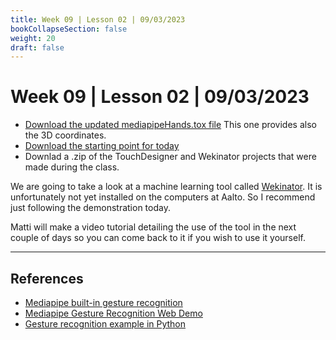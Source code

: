 ```yaml
---
title: Week 09 | Lesson 02 | 09/03/2023
bookCollapseSection: false
weight: 20
draft: false
---
```


# Week 09 | Lesson 02 | 09/03/2023

- [Download the updated mediapipeHands.tox file](../../tools-and-technology/mediapipe/examples/mediapipeHands.tox) This one provides also the 3D coordinates.
- [Download the starting point for today](../../tools-and-technology/mediapipe/examples/tests/mediapipeHands_2D-VS-3D.toe)
- Downlad a .zip of the TouchDesigner and Wekinator projects that were made during the class.

We are going to take a look at a machine learning tool called [Wekinator](http://www.wekinator.org/). It is unfortunately not yet installed on the computers at Aalto. So I recommend just following the demonstration today.

Matti will make a video tutorial detailing the use of the tool in the next couple of days so you can come back to it if you wish to use it yourself.

---

## References

- [Mediapipe built-in gesture recognition](https://developers.google.com/mediapipe/solutions/vision/gesture_recognizer)
- [Mediapipe Gesture Recognition Web Demo](https://codepen.io/mediapipe-preview/pen/zYamdVd)
- [Gesture recognition example in Python](https://github.com/Kazuhito00/hand-gesture-recognition-using-mediapipe)
